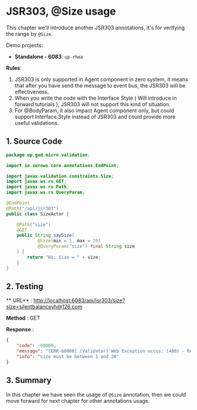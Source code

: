 # JSR303, @Size usage

This chapter we'll introduce another JSR303 annotations, it's for verifying the range by `@Size`.

Demo projects:

* **Standalone - 6083**: `up-rhea`

**Rules**:

1. JSR303 is only supported in Agent component in zero system, it means that after you have send the message to event
   bus, the JSR303 will be effectiveness.
2. When you write the code with the Interface Style \( Will introduce in forward tutorials \), JSR303 will not support
   this kind of situation.
3. For @BodyParam, it also impact Agent component only, but could support Interface Style instead of JSR303 and could
   provide more useful validations.

## 1. Source Code

```java
package up.god.micro.validation;

import io.zerows.core.annotations.EndPoint;

import javax.validation.constraints.Size;
import javax.ws.rs.GET;
import javax.ws.rs.Path;
import javax.ws.rs.QueryParam;

@EndPoint
@Path("/api/jsr303")
public class SizeActor {

    @Path("size")
    @GET
    public String saySize(
            @Size(min = 1, max = 20)
            @QueryParam("size") final String size
    ) {
        return "Hi, Size = " + size;
    }
}
```

## 2. Testing

**
URL** : [http://localhost:6083/api/jsr303/size?size=silentbalanceyh@126.com](http://localhost:6083/api/jsr303/size?size=silentbalanceyh@126.com)

**Method** :  GET

**Response** :

```json
{
    "code": -60000,
    "message": "[ERR-60000] (Validator) Web Exception occus: (400) - Request validation handler, class = class up.god.micro.validation.SizeActor, method = public java.lang.String up.god.micro.validation.SizeActor.saySize(java.lang.String), message = size must be between 1 and 20.",
    "info": "size must be between 1 and 20"
}
```

## 3. Summary

In this chapter we have seen the usage of `@Size` annotation, then we could move forward for next chapter for other
annotations usage.



